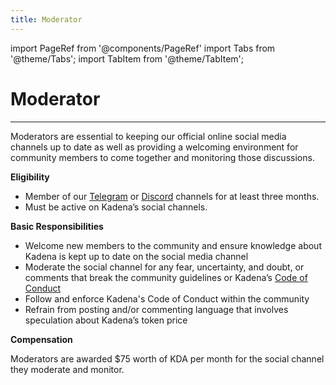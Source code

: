 ```yaml
---
title: Moderator
---
```


import PageRef from '@components/PageRef'
import Tabs from '@theme/Tabs';
import TabItem from '@theme/TabItem';

# Moderator

---

Moderators are essential to keeping our official online social media channels up to date as well as providing a welcoming environment for community members to come together and monitoring those discussions.

**Eligibility**

- Member of our [Telegram](https://t.me/kadena_io) or [Discord](https://discord.com/invite/bsUcWmX) channels for at least three months.
- Must be active on Kadena’s social channels.

**Basic Responsibilities**

- Welcome new members to the community and ensure knowledge about Kadena is kept up to date on the social media channel
- Moderate the social channel for any fear, uncertainty, and doubt, or comments that break the community guidelines or Kadena’s [Code of Conduct](https://discord.com/channels/502858632178958377/524762667634655238/542756517049401355)
- Follow and enforce Kadena's Code of Conduct within the community
- Refrain from posting and/or commenting language that involves speculation about Kadena’s token price

**Compensation**

Moderators are awarded $75 worth of KDA per month for the social channel they moderate and monitor.
